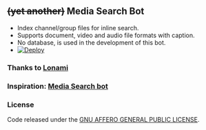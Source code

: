 ## ~~(yet another)~~ Media Search Bot

* Index channel/group files for inline search.
* Supports document, video and audio file formats with caption.
* No database, is used in the development of this bot.
* [![Deploy](https://www.herokucdn.com/deploy/button.svg)](https://heroku.com/deploy?template=https://github.com/Ahmedsaid53/Media-Search-bot)

### Thanks to [Lonami](https://github.com/LonamiWebs/Telethon)

### Inspiration: [Media Search bot](https://github.com/Mahesh0253/Media-Search-bot)

### License
Code released under the [GNU AFFERO GENERAL PUBLIC LICENSE](LICENSE).
